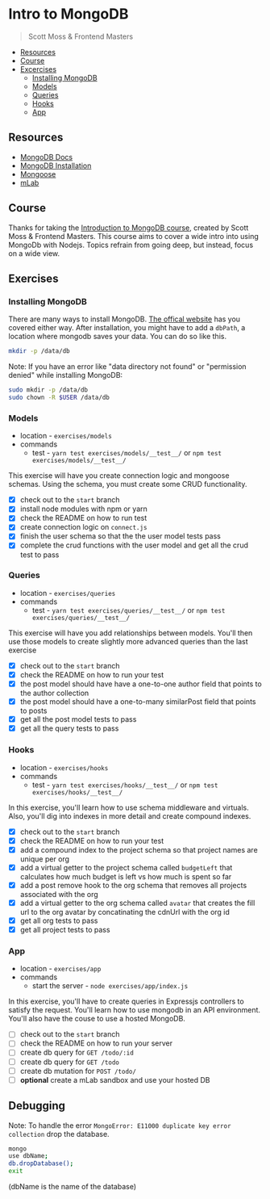 # Intro to MongoDB

> Scott Moss & Frontend Masters

- [Resources](#resources)
- [Course](#course)
- [Excercises](#excercises)
  - [Installing MongoDB](#installing-mongodb)
  - [Models](#models)
  - [Queries](#queries)
  - [Hooks](#hooks)
  - [App](#app)

## Resources

- [MongoDB Docs](https://docs.mongodb.com/)
- [MongoDB Installation](https://www.mongodb.com/download-center#community)
- [Mongoose](https://mongoosejs.com/docs/guide.html)
- [mLab](https://mlab.com/)

## Course

Thanks for taking the [Introduction to MongoDB course](https://frontendmasters.com/courses/mongodb/), created by Scott Moss & Frontend Masters. This course aims to cover a wide intro into using MongoDb with Nodejs. Topics refrain from going deep, but instead, focus on a wide view.

## Exercises

### Installing MongoDB

There are many ways to install MongoDB. [The offical website](https://www.mongodb.com/download-center#community) has you covered either way. After installation, you might have to add a `dbPath`, a location where mongodb saves your data. You can do so like this.

```bash
mkdir -p /data/db
```

Note: If you have an error like "data directory not found" or "permission denied" while installing MongoDB:

```bash
sudo mkdir -p /data/db
sudo chown -R $USER /data/db
```

### Models

- location - `exercises/models`
- commands
  - test - `yarn test exercises/models/__test__/` or `npm test exercises/models/__test__/`

This exercise will have you create connection logic and mongoose schemas. Using the schema, you must create some CRUD functionality.

- [x] check out to the `start` branch
- [x] install node modules with npm or yarn
- [x] check the README on how to run test
- [x] create connection logic on `connect.js`
- [x] finish the user schema so that the the user model tests pass
- [x] complete the crud functions with the user model and get all the crud test to pass

### Queries

- location - `exercises/queries`
- commands
  - test - `yarn test exercises/queries/__test__/` or `npm test exercises/queries/__test__/`

This exercise will have you add relationships between models. You'll then use those models to create slightly more advanced queries than the last exercise

- [x] check out to the `start` branch
- [x] check the README on how to run your test
- [x] the post model should have have a one-to-one author field that points to the author collection
- [x] the post model should have a one-to-many similarPost field that points to posts
- [x] get all the post model tests to pass
- [x] get all the query tests to pass

### Hooks

- location - `exercises/hooks`
- commands
  - test - `yarn test exercises/hooks/__test__/` or `npm test exercises/hooks/__test__/`

In this exercise, you'll learn how to use schema middleware and virtuals. Also, you'll dig into indexes in more detail and create compound indexes.

- [x] check out to the `start` branch
- [x] check the README on how to run your test
- [x] add a compound index to the project schema so that project names are unique per org
- [x] add a virtual getter to the project schema called `budgetLeft` that calculates how much budget is left vs how much is spent so far
- [x] add a post remove hook to the org schema that removes all projects associated with the org
- [x] add a virtual getter to the org schema called `avatar` that creates the fill url to the org avatar by concatinating the cdnUrl with the org id
- [x] get all org tests to pass
- [x] get all project tests to pass

### App

- location - `exercises/app`
- commands
  - start the server - `node exercises/app/index.js`

In this exercise, you'll have to create queries in Expressjs controllers to satisfy the request. You'll learn how to use mongodb in an API environment. You'll also have the couse to use a hosted MongoDB.

- [ ] check out to the `start` branch
- [ ] check the README on how to run your server
- [ ] create db query for `GET /todo/:id`
- [ ] create db query for `GET /todo`
- [ ] create db mutation for `POST /todo/`
- [ ] **optional** create a mLab sandbox and use your hosted DB

## Debugging

Note: To handle the error `MongoError: E11000 duplicate key error collection` drop the database.

```bash
mongo
use dbName;
db.dropDatabase();
exit
```

(dbName is the name of the database)
